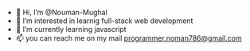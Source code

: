 - 👋 Hi, I’m @Nouman-Mughal
- 👀 I’m interested in learnig full-stack web development
- 🌱 I’m currently learning javascript
- 📫 you can reach me on my mail programmer.noman786@gmail.com

<!---
Nouman-Mughal/Nouman-Mughal is a ✨ special ✨ repository because its `README.md` (this file) appears on your GitHub profile.
You can click the Preview link to take a look at your changes.
--->
